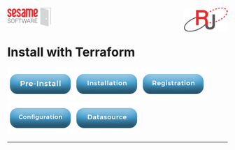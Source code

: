 <img  src="../images/SesameSoftwareLogo-2020Final.png" width="100"><img align=right src="../images/RJOrbitLogo-2021Final.png" width="100">

# Install with Terraform

[![Pre-Installation](../images/Button_PreInstall.png)](guides/installguide.md)[![Installation](../images/Button_Installation.png)](guides/installguide.md)[![Registration](../images/Button_Registration.png)](guides/RegistrationGuide.md)[![Configuration](../images/Button_Configuration.png)](guides/configurationGuide.md)[![Datasource](../images/Button_Datasource.png)](Datasources/README.md)

---
